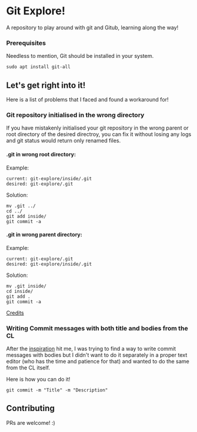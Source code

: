 # Git Explore!

A repository to play around with git and Gitub, learning along the way!

### Prerequisites

Needless to mention, Git should be installed in your system.

```
sudo apt install git-all
```

## Let's get right into it!

Here is a list of problems that I faced and found a workaround for!

### Git repository initialised in the wrong directory

If you have mistakenly initialised your git repository in the wrong parent or root directory of the desired directroy, you can fix it without losing any logs and git status would return only renamed files.

#### .git in wrong root directory:

Example:

    current: git-explore/inside/.git
    desired: git-explore/.git

Solution:

```
mv .git ../
cd ../
git add inside/
git commit -a
```

#### .git in wrong parent directory:

Example:

    current: git-explore/.git
    desired: git-explore/inside/.git

Solution:

```
mv .git inside/
cd inside/
git add .
git commit -a
```
[Credits](https://stackoverflow.com/questions/1918111/my-git-repository-is-in-the-wrong-root-directory-can-i-move-it-instead-of/3247756)

### Writing Commit messages with both title and bodies from the CL

After the [inspiration](https://chris.beams.io/posts/git-commit/#seven-rules) hit me, I was trying to find a way to write commit messages with bodies but I didn't want to do it separately in a proper text editor (who has the time and patience for that) and wanted to do the same from the CL itself.

Here is how you can do it!

```
git commit -m "Title" -m "Description"
```

## Contributing

PRs are welcome! :)
